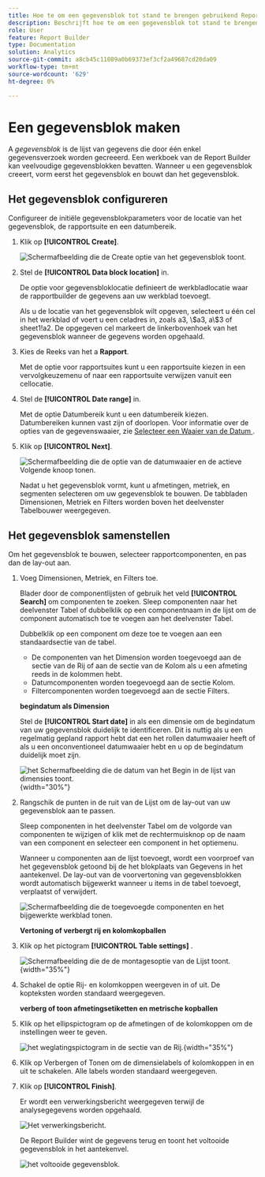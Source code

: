 ```yaml
---
title: Hoe te om een gegevensblok tot stand te brengen gebruikend Report Builder
description: Beschrijft hoe te om een gegevensblok tot stand te brengen.
role: User
feature: Report Builder
type: Documentation
solution: Analytics
source-git-commit: a8cb45c11089a0b69373ef3cf2a49687cd20da09
workflow-type: tm+mt
source-wordcount: '629'
ht-degree: 0%

---
```


# Een gegevensblok maken

A *gegevensblok* is de lijst van gegevens die door één enkel gegevensverzoek worden gecreeerd. Een werkboek van de Report Builder kan veelvoudige gegevensblokken bevatten. Wanneer u een gegevensblok creeert, vorm eerst het gegevensblok en bouwt dan het gegevensblok.

## Het gegevensblok configureren

Configureer de initiële gegevensblokparameters voor de locatie van het gegevensblok, de rapportsuite en een datumbereik.

1. Klik op **[!UICONTROL Create]**.

   ![ Schermafbeelding die de Create optie van het gegevensblok toont.](./assets/create_db.png)

1. Stel de **[!UICONTROL Data block location]** in.

   De optie voor gegevensbloklocatie definieert de werkbladlocatie waar de rapportbuilder de gegevens aan uw werkblad toevoegt.

   Als u de locatie van het gegevensblok wilt opgeven, selecteert u één cel in het werkblad of voert u een celadres in, zoals a3, \\\$a3, a\\$3 of sheet1!a2. De opgegeven cel markeert de linkerbovenhoek van het gegevensblok wanneer de gegevens worden opgehaald.

1. Kies de Reeks van het a **Rapport**.

   Met de optie voor rapportsuites kunt u een rapportsuite kiezen in een vervolgkeuzemenu of naar een rapportsuite verwijzen vanuit een cellocatie.

1. Stel de **[!UICONTROL Date range]** in.

   Met de optie Datumbereik kunt u een datumbereik kiezen. Datumbereiken kunnen vast zijn of doorlopen. Voor informatie over de opties van de gegevenswaaier, zie [ Selecteer een Waaier van de Datum ](select-date-range.md).

1. Klik op **[!UICONTROL Next]**.

   ![ Schermafbeelding die de optie van de datumwaaier en de actieve Volgende knoop tonen.](./assets/choose_date_data_view3.png)

   Nadat u het gegevensblok vormt, kunt u afmetingen, metriek, en segmenten selecteren om uw gegevensblok te bouwen. De tabbladen Dimensionen, Metriek en Filters worden boven het deelvenster Tabelbouwer weergegeven.

## Het gegevensblok samenstellen

Om het gegevensblok te bouwen, selecteer rapportcomponenten, en pas dan de lay-out aan.

1. Voeg Dimensionen, Metriek, en Filters toe.

   Blader door de componentlijsten of gebruik het veld **[!UICONTROL Search]** om componenten te zoeken. Sleep componenten naar het deelvenster Tabel of dubbelklik op een componentnaam in de lijst om de component automatisch toe te voegen aan het deelvenster Tabel.

   Dubbelklik op een component om deze toe te voegen aan een standaardsectie van de tabel.

   - De componenten van het Dimension worden toegevoegd aan de sectie van de Rij of aan de sectie van de Kolom als u een afmeting reeds in de kolommen hebt.
   - Datumcomponenten worden toegevoegd aan de sectie Kolom.
   - Filtercomponenten worden toegevoegd aan de sectie Filters.

   **begindatum als Dimension**

   Stel de **[!UICONTROL Start date]** in als een dimensie om de begindatum van uw gegevensblok duidelijk te identificeren. Dit is nuttig als u een regelmatig gepland rapport hebt dat een het rollen datumwaaier heeft of als u een onconventioneel datumwaaier hebt en u op de begindatum duidelijk moet zijn.

   ![ het Schermafbeelding die de datum van het Begin in de lijst van dimensies toont.](./assets/start-date-dimension.png){width="30%"}

1. Rangschik de punten in de ruit van de Lijst om de lay-out van uw gegevensblok aan te passen.

   Sleep componenten in het deelvenster Tabel om de volgorde van componenten te wijzigen of klik met de rechtermuisknop op de naam van een component en selecteer een component in het optiemenu.

   Wanneer u componenten aan de lijst toevoegt, wordt een voorproef van het gegevensblok getoond bij de het blokplaats van Gegevens in het aantekenvel. De lay-out van de voorvertoning van gegevensblokken wordt automatisch bijgewerkt wanneer u items in de tabel toevoegt, verplaatst of verwijdert.

   ![ Schermafbeelding die de toegevoegde componenten en het bijgewerkte werkblad tonen.](./assets/image10.png)

   **Vertoning of verbergt rij en kolomkopballen**

1. Klik op het pictogram **[!UICONTROL Table settings]** .

   ![ Schermafbeelding die de de montagesoptie van de Lijst toont.](./assets/table-settings.png){width="35%"}

1. Schakel de optie Rij- en kolomkoppen weergeven in of uit. De kopteksten worden standaard weergegeven.

   **verberg of toon afmetingsetiketten en metrische kopballen**

1. Klik op het ellipspictogram op de afmetingen of de kolomkoppen om de instellingen weer te geven.

   ![ het weglatingspictogram in de sectie van de Rij.](./assets/row-heading.png){width="35%"}

1. Klik op Verbergen of Tonen om de dimensielabels of kolomkoppen in en uit te schakelen. Alle labels worden standaard weergegeven.

1. Klik op **[!UICONTROL Finish]**.

   Er wordt een verwerkingsbericht weergegeven terwijl de analysegegevens worden opgehaald.

   ![ Het verwerkingsbericht.](./assets/image11.png)

   De Report Builder wint de gegevens terug en toont het voltooide gegevensblok in het aantekenvel.

   ![ het voltooide gegevensblok.](./assets/image12.png)
